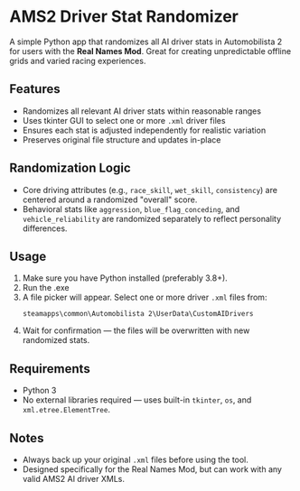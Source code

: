# AMS2 Driver Stat Randomizer

A simple Python app that randomizes all AI driver stats in Automobilista 2 for users with the **Real Names Mod**. Great for creating unpredictable offline grids and varied racing experiences.

## Features

* Randomizes all relevant AI driver stats within reasonable ranges
* Uses tkinter GUI to select one or more `.xml` driver files
* Ensures each stat is adjusted independently for realistic variation
* Preserves original file structure and updates in-place

## Randomization Logic

* Core driving attributes (e.g., `race_skill`, `wet_skill`, `consistency`) are centered around a randomized "overall" score.
* Behavioral stats like `aggression`, `blue_flag_conceding`, and `vehicle_reliability` are randomized separately to reflect personality differences.

## Usage

1. Make sure you have Python installed (preferably 3.8+).
2. Run the .exe
3. A file picker will appear. Select one or more driver `.xml` files from:
    ```
   steamapps\common\Automobilista 2\UserData\CustomAIDrivers
   ```
4. Wait for confirmation — the files will be overwritten with new randomized stats.

## Requirements

* Python 3
* No external libraries required — uses built-in `tkinter`, `os`, and `xml.etree.ElementTree`.

## Notes

* Always back up your original `.xml` files before using the tool.
* Designed specifically for the Real Names Mod, but can work with any valid AMS2 AI driver XMLs.
